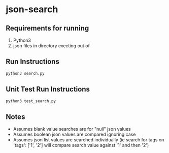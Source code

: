 # json-search

## Requirements for running
  1. Python3 
  2. json files in directory execting out of

## Run Instructions
  ```bash
  python3 search.py
  ```
## Unit Test Run Instructions
  ```bash
  python3 test_search.py
  ```

## Notes
  * Assumes blank value searches are for "null" json values
  * Assumes boolean json values are compared ignoring case
  * Assumes json list values are searched individually (ie search for tags on 'tags': ['1', '2'] will compare search value against '1' and then '2')